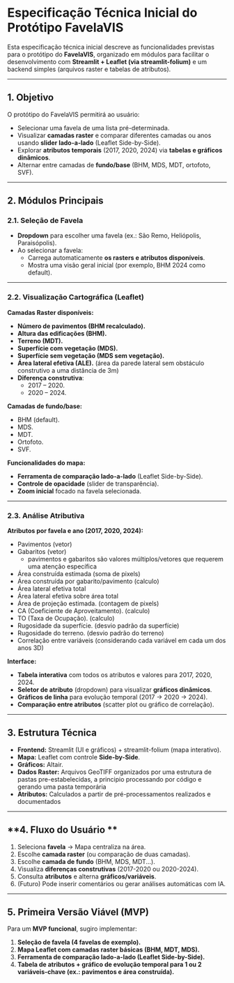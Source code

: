 # Especificação Técnica Inicial do Protótipo FavelaVIS

Esta especificação técnica inicial descreve as funcionalidades previstas para o protótipo do **FavelaVIS**, organizado em módulos para facilitar o desenvolvimento com **Streamlit + Leaflet (via streamlit-folium)** e um backend simples (arquivos raster e tabelas de atributos).

---

## **1. Objetivo**
O protótipo do FavelaVIS permitirá ao usuário:
- Selecionar uma favela de uma lista pré-determinada.
- Visualizar **camadas raster** e comparar diferentes camadas ou anos usando **slider lado-a-lado** (Leaflet Side-by-Side).
- Explorar **atributos temporais** (2017, 2020, 2024) via **tabelas e gráficos dinâmicos**.
- Alternar entre camadas de **fundo/base** (BHM, MDS, MDT, ortofoto, SVF).

---

## **2. Módulos Principais**

### **2.1. Seleção de Favela**
- **Dropdown** para escolher uma favela (ex.: São Remo, Heliópolis, Paraisópolis).
- Ao selecionar a favela:
  - Carrega automaticamente **os rasters e atributos disponíveis**.
  - Mostra uma visão geral inicial (por exemplo, BHM 2024 como default).

---

### **2.2. Visualização Cartográfica (Leaflet)**
**Camadas Raster disponíveis:**
- **Número de pavimentos (BHM recalculado).**
- **Altura das edificações (BHM).**
- **Terreno (MDT).**
- **Superfície com vegetação (MDS).**
- **Superfície sem vegetação (MDS sem vegetação).**
- **Área lateral efetiva (ALE).** (área da parede lateral sem obstáculo construtivo a uma distância de 3m)
- **Diferença construtiva**:
  - 2017 – 2020.
  - 2020 – 2024.

**Camadas de fundo/base:**
- BHM (default).
- MDS.
- MDT.
- Ortofoto.
- SVF.

**Funcionalidades do mapa:**
- **Ferramenta de comparação lado-a-lado** (Leaflet Side-by-Side).
- **Controle de opacidade** (slider de transparência).
- **Zoom inicial** focado na favela selecionada.

---

### **2.3. Análise Atributiva**
**Atributos por favela e ano (2017, 2020, 2024):**
- Pavimentos (vetor)
- Gabaritos (vetor)
    - pavimentos e gabaritos são valores múltiplos/vetores que requerem uma atenção específica
- Área construída estimada (soma de pixels)
- Área construída por gabarito/pavimento (calculo)
- Área lateral efetiva total
- Área lateral efetiva sobre área total
- Área de projeção estimada. (contagem de pixels)
- CA (Coeficiente de Aproveitamento). (calculo)
- TO (Taxa de Ocupação). (calculo)
- Rugosidade da superfície. (desvio padrão da superfície)
- Rugosidade do terreno. (desvio padrão do terreno)
- Correlação entre variáveis (considerando cada variável em cada um dos anos 3D)

**Interface:**
- **Tabela interativa** com todos os atributos e valores para 2017, 2020, 2024.
- **Seletor de atributo** (dropdown) para visualizar **gráficos dinâmicos**.
- **Gráficos de linha** para evolução temporal (2017 → 2020 → 2024).
- **Comparação entre atributos** (scatter plot ou gráfico de correlação).

---

## **3. Estrutura Técnica**
- **Frontend:** Streamlit (UI e gráficos) + streamlit-folium (mapa interativo).
- **Mapa:** Leaflet com controle **Side-by-Side**.
- **Gráficos:** Altair.
- **Dados Raster:** Arquivos GeoTIFF organizados por uma estrutura de pastas pre-estabelecidas, a principio processando por código e gerando uma pasta temporária
- **Atributos:** Calculados a partir de pré-processamentos realizados e documentados

---

## **4. Fluxo do Usuário **
1. Seleciona **favela** → Mapa centraliza na área.
2. Escolhe **camada raster** (ou comparação de duas camadas).
3. Escolhe **camada de fundo** (BHM, MDS, MDT...).
4. Visualiza **diferenças construtivas** (2017-2020 ou 2020-2024).
5. Consulta **atributos** e alterna **gráficos/variáveis**.
6. (Futuro) Pode inserir comentários ou gerar análises automáticas com IA.

---

## **5. Primeira Versão Viável (MVP)**
Para um **MVP funcional**, sugiro implementar:
1. **Seleção de favela (4 favelas de exemplo).**
2. **Mapa Leaflet com camadas raster básicas (BHM, MDT, MDS).**
3. **Ferramenta de comparação lado-a-lado (Leaflet Side-by-Side).**
4. **Tabela de atributos + gráfico de evolução temporal para 1 ou 2 variáveis-chave (ex.: pavimentos e área construída).**
